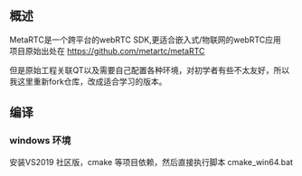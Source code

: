 ## 概述
MetaRTC是一个跨平台的webRTC SDK,更适合嵌入式/物联网的webRTC应用  
项目原始出处在
https://github.com/metartc/metaRTC

但是原始工程关联QT以及需要自己配置各种环境，对初学者有些不太友好，所以我这里重新fork仓库，改成适合学习的版本。

## 编译
### windows 环境
安装VS2019 社区版，cmake 等项目依赖，然后直接执行脚本
cmake_win64.bat
